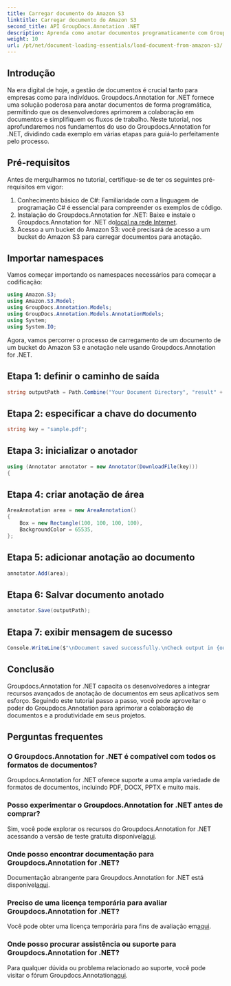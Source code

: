 ```yaml
---
title: Carregar documento do Amazon S3
linktitle: Carregar documento do Amazon S3
second_title: API GroupDocs.Annotation .NET
description: Aprenda como anotar documentos programaticamente com Groupdocs.Annotation for .NET. Tutorial passo a passo para integração perfeita.
weight: 10
url: /pt/net/document-loading-essentials/load-document-from-amazon-s3/
---
```

## Introdução
Na era digital de hoje, a gestão de documentos é crucial tanto para empresas como para indivíduos. Groupdocs.Annotation for .NET fornece uma solução poderosa para anotar documentos de forma programática, permitindo que os desenvolvedores aprimorem a colaboração em documentos e simplifiquem os fluxos de trabalho. Neste tutorial, nos aprofundaremos nos fundamentos do uso do Groupdocs.Annotation for .NET, dividindo cada exemplo em várias etapas para guiá-lo perfeitamente pelo processo.
## Pré-requisitos
Antes de mergulharmos no tutorial, certifique-se de ter os seguintes pré-requisitos em vigor:
1. Conhecimento básico de C#: Familiaridade com a linguagem de programação C# é essencial para compreender os exemplos de código.
2.  Instalação do Groupdocs.Annotation for .NET: Baixe e instale o Groupdocs.Annotation for .NET do[local na rede Internet](https://releases.groupdocs.com/annotation/net/).
3. Acesso a um bucket do Amazon S3: você precisará de acesso a um bucket do Amazon S3 para carregar documentos para anotação.

## Importar namespaces
Vamos começar importando os namespaces necessários para começar a codificação:

```csharp
using Amazon.S3;
using Amazon.S3.Model;
using GroupDocs.Annotation.Models;
using GroupDocs.Annotation.Models.AnnotationModels;
using System;
using System.IO;
```


Agora, vamos percorrer o processo de carregamento de um documento de um bucket do Amazon S3 e anotação nele usando Groupdocs.Annotation for .NET.
## Etapa 1: definir o caminho de saída
```csharp
string outputPath = Path.Combine("Your Document Directory", "result" + Path.GetExtension("input.pdf"));
```
## Etapa 2: especificar a chave do documento
```csharp
string key = "sample.pdf";
```
## Etapa 3: inicializar o anotador
```csharp
using (Annotator annotator = new Annotator(DownloadFile(key)))
{
```
## Etapa 4: criar anotação de área
```csharp
AreaAnnotation area = new AreaAnnotation()
{
    Box = new Rectangle(100, 100, 100, 100),
    BackgroundColor = 65535,
};
```
## Etapa 5: adicionar anotação ao documento
```csharp
annotator.Add(area);
```
## Etapa 6: Salvar documento anotado
```csharp
annotator.Save(outputPath);
```
## Etapa 7: exibir mensagem de sucesso
```csharp
Console.WriteLine($"\nDocument saved successfully.\nCheck output in {outputPath}.");
```

## Conclusão
Groupdocs.Annotation for .NET capacita os desenvolvedores a integrar recursos avançados de anotação de documentos em seus aplicativos sem esforço. Seguindo este tutorial passo a passo, você pode aproveitar o poder do Groupdocs.Annotation para aprimorar a colaboração de documentos e a produtividade em seus projetos.
## Perguntas frequentes
### O Groupdocs.Annotation for .NET é compatível com todos os formatos de documentos?
Groupdocs.Annotation for .NET oferece suporte a uma ampla variedade de formatos de documentos, incluindo PDF, DOCX, PPTX e muito mais.
### Posso experimentar o Groupdocs.Annotation for .NET antes de comprar?
 Sim, você pode explorar os recursos do Groupdocs.Annotation for .NET acessando a versão de teste gratuita disponível[aqui](https://releases.groupdocs.com/).
### Onde posso encontrar documentação para Groupdocs.Annotation for .NET?
Documentação abrangente para Groupdocs.Annotation for .NET está disponível[aqui](https://tutorials.groupdocs.com/annotation/net/).
### Preciso de uma licença temporária para avaliar Groupdocs.Annotation for .NET?
 Você pode obter uma licença temporária para fins de avaliação em[aqui](https://purchase.groupdocs.com/temporary-license/).
### Onde posso procurar assistência ou suporte para Groupdocs.Annotation for .NET?
 Para qualquer dúvida ou problema relacionado ao suporte, você pode visitar o fórum Groupdocs.Annotation[aqui](https://forum.groupdocs.com/c/annotation/10).